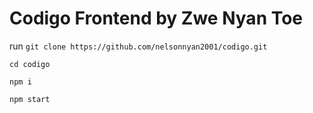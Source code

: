 # Codigo Frontend by Zwe Nyan Toe

run `git clone https://github.com/nelsonnyan2001/codigo.git`

`cd codigo`

`npm i`

`npm start`